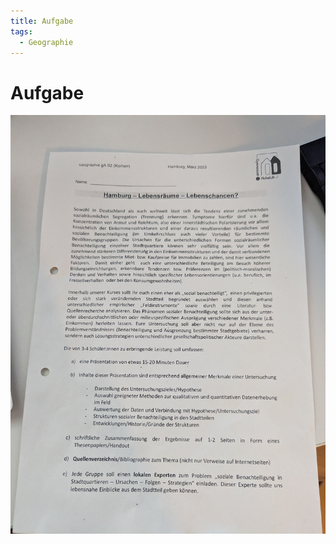 ```yaml
---
title: Aufgabe
tags:
  - Geographie
---
```

# Aufgabe

![nse-5888120634512996870-1513468860.jpg](./Aufgabe/nse-5888120634512996870-1513468860.jpg)